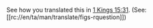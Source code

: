See how you translated this in [1 Kings 15:31](../15/31.md). (See: [[rc://en/ta/man/translate/figs-rquestion]])